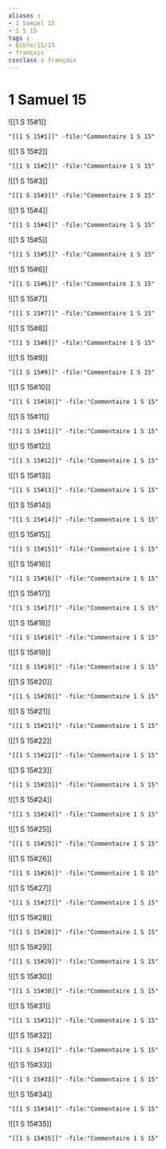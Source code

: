 ```yaml
---
aliases : 
- 1 Samuel 15
- 1 S 15
tags : 
- Bible/1S/15
- français
cssclass : français
---
```


# 1 Samuel 15

![[1 S 15#1]]

```query
"[[1 S 15#1]]" -file:"Commentaire 1 S 15"
```

![[1 S 15#2]]

```query
"[[1 S 15#2]]" -file:"Commentaire 1 S 15"
```

![[1 S 15#3]]

```query
"[[1 S 15#3]]" -file:"Commentaire 1 S 15"
```

![[1 S 15#4]]

```query
"[[1 S 15#4]]" -file:"Commentaire 1 S 15"
```

![[1 S 15#5]]

```query
"[[1 S 15#5]]" -file:"Commentaire 1 S 15"
```

![[1 S 15#6]]

```query
"[[1 S 15#6]]" -file:"Commentaire 1 S 15"
```

![[1 S 15#7]]

```query
"[[1 S 15#7]]" -file:"Commentaire 1 S 15"
```

![[1 S 15#8]]

```query
"[[1 S 15#8]]" -file:"Commentaire 1 S 15"
```

![[1 S 15#9]]

```query
"[[1 S 15#9]]" -file:"Commentaire 1 S 15"
```

![[1 S 15#10]]

```query
"[[1 S 15#10]]" -file:"Commentaire 1 S 15"
```

![[1 S 15#11]]

```query
"[[1 S 15#11]]" -file:"Commentaire 1 S 15"
```

![[1 S 15#12]]

```query
"[[1 S 15#12]]" -file:"Commentaire 1 S 15"
```

![[1 S 15#13]]

```query
"[[1 S 15#13]]" -file:"Commentaire 1 S 15"
```

![[1 S 15#14]]

```query
"[[1 S 15#14]]" -file:"Commentaire 1 S 15"
```

![[1 S 15#15]]

```query
"[[1 S 15#15]]" -file:"Commentaire 1 S 15"
```

![[1 S 15#16]]

```query
"[[1 S 15#16]]" -file:"Commentaire 1 S 15"
```

![[1 S 15#17]]

```query
"[[1 S 15#17]]" -file:"Commentaire 1 S 15"
```

![[1 S 15#18]]

```query
"[[1 S 15#18]]" -file:"Commentaire 1 S 15"
```

![[1 S 15#19]]

```query
"[[1 S 15#19]]" -file:"Commentaire 1 S 15"
```

![[1 S 15#20]]

```query
"[[1 S 15#20]]" -file:"Commentaire 1 S 15"
```

![[1 S 15#21]]

```query
"[[1 S 15#21]]" -file:"Commentaire 1 S 15"
```

![[1 S 15#22]]

```query
"[[1 S 15#22]]" -file:"Commentaire 1 S 15"
```

![[1 S 15#23]]

```query
"[[1 S 15#23]]" -file:"Commentaire 1 S 15"
```

![[1 S 15#24]]

```query
"[[1 S 15#24]]" -file:"Commentaire 1 S 15"
```

![[1 S 15#25]]

```query
"[[1 S 15#25]]" -file:"Commentaire 1 S 15"
```

![[1 S 15#26]]

```query
"[[1 S 15#26]]" -file:"Commentaire 1 S 15"
```

![[1 S 15#27]]

```query
"[[1 S 15#27]]" -file:"Commentaire 1 S 15"
```

![[1 S 15#28]]

```query
"[[1 S 15#28]]" -file:"Commentaire 1 S 15"
```

![[1 S 15#29]]

```query
"[[1 S 15#29]]" -file:"Commentaire 1 S 15"
```

![[1 S 15#30]]

```query
"[[1 S 15#30]]" -file:"Commentaire 1 S 15"
```

![[1 S 15#31]]

```query
"[[1 S 15#31]]" -file:"Commentaire 1 S 15"
```

![[1 S 15#32]]

```query
"[[1 S 15#32]]" -file:"Commentaire 1 S 15"
```

![[1 S 15#33]]

```query
"[[1 S 15#33]]" -file:"Commentaire 1 S 15"
```

![[1 S 15#34]]

```query
"[[1 S 15#34]]" -file:"Commentaire 1 S 15"
```

![[1 S 15#35]]

```query
"[[1 S 15#35]]" -file:"Commentaire 1 S 15"
```

